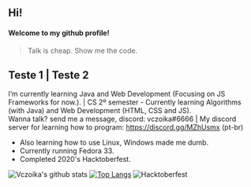 ## Hi!  
#### Welcome to my github profile! 

> Talk is cheap. Show me the code.

Teste 1 | Teste 2
--------------------------------------------------------------------------------------
I’m currently learning Java and Web Development (Focusing on JS Frameworks for now.). | CS 2º semester - Currently learning Algorithms (with Java) and Web Development (HTML, CSS and JS).  
Wanna talk? send me a message, discord: vczoika#6666 | My discord server for learning how to program: https://discord.gg/MZhUsmx (pt-br)  
- Also learning how to use Linux, Windows made me dumb.  
- Currently running Fedora 33.    
- Completed 2020's Hacktoberfest.  
  
  
![Vczoika's github stats](https://github-readme-stats.vercel.app/api?username=vczoika&show_icons=false&theme=dracula)
[![Top Langs](https://github-readme-stats.vercel.app/api/top-langs/?username=vczoika&layout=compact)](https://github.com/vczoika/github-readme-stats)
![Hacktoberfest](https://cdn.discordapp.com/attachments/594033079123705866/767579090055462922/unknown.png)


